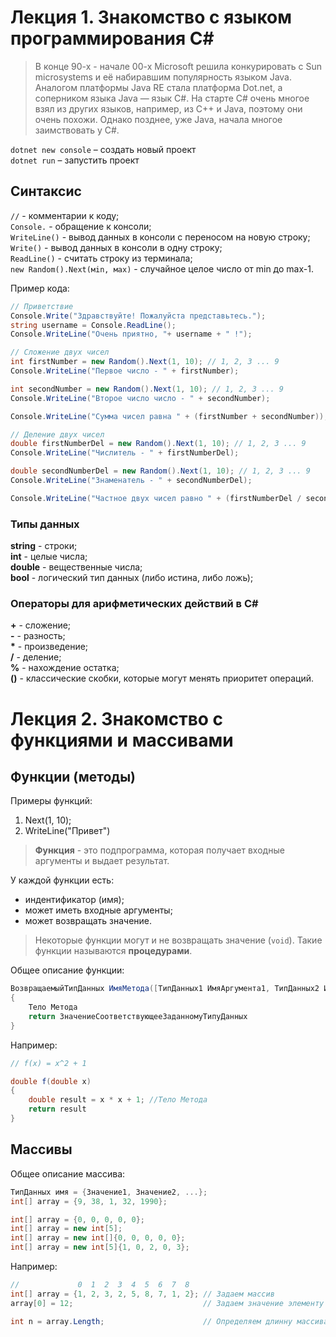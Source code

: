 # Лекция 1. Знакомство с языком программирования С#
> В конце 90-х - начале 00-х Microsoft решила конкурировать с Sun microsystems и её набиравшим популярность языком Java. Аналогом платформы Java RE стала платформа Dot.net, а соперником языка Java — язык С#. На старте С# очень многое взял из других языков, например, из С++ и Java, поэтому они очень похожи. Однако позднее, уже Java, начала многое заимствовать у С#.  

`dotnet new console` – создать новый проект  
`dotnet run` – запустить проект

## Синтаксис
`//` - комментарии к коду;  
`Console.` - обращение к консоли;   
`WriteLine()` - вывод данных в консоли с переносом на новую строку;   
`Write()` - вывод данных в консоли в одну строку;   
`ReadLine()` - cчитать строку из терминала;   
`new Random().Next(мin, маx)` - случайное целое число от min до max-1.

Пример кода:
```C#
// Приветствие
Console.Write("Здравствуйте! Пожалуйста представьтесь.");
string username = Console.ReadLine();
Console.WriteLine("Очень приятно, "+ username + " !"); 

// Сложение двух чисел
int firstNumber = new Random().Next(1, 10); // 1, 2, 3 ... 9
Console.WriteLine("Первое число - " + firstNumber);

int secondNumber = new Random().Next(1, 10); // 1, 2, 3 ... 9
Console.WriteLine("Второе число число - " + secondNumber);

Console.WriteLine("Сумма чисел равна " + (firstNumber + secondNumber));

// Деление двух чисел
double firstNumberDel = new Random().Next(1, 10); // 1, 2, 3 ... 9
Console.WriteLine("Числитель - " + firstNumberDel);

double secondNumberDel = new Random().Next(1, 10); // 1, 2, 3 ... 9
Console.WriteLine("Знаменатель - " + secondNumberDel);

Console.WriteLine("Частное двух чисел равно " + (firstNumberDel / secondNumberDel))
```

### Типы данных

**string** - строки;   
**int** - целые числа;   
**double** - вещественные числа;   
**bool** - логический тип данных (либо истина, либо ложь);

### Операторы для арифметических действий в С#   
**+** - сложение;   
**-** - разность;   
__*__ - произведение;      
**/** - деление;   
**%** - нахождение остатка;   
**()** - классические скобки, которые могут менять приоритет операций.   

# Лекция 2. Знакомство с функциями и массивами
## Функции (методы)
Примеры функций:  
1. Next(1, 10);
2. WriteLine("Привет")
>**Функция** - это подпрограмма, которая получает входные аргументы и выдает результат.   

У каждой функции есть:   
* индентификатор (имя);
* может иметь входные аргументы;
* может возвращать значение.
>Некоторые функции могут и не возвращать значение (`void`). Такие функции называются **процедурами**.

Общее описание функции:  
```C#
ВозвращаемыйТипДанных ИмяМетода([ТипДанных1 ИмяАргумента1, ТипДанных2 ИмяАргумента2...])
{
    Тело Метода
    return ЗначениеСоответствующееЗаданномуТипуДанных
}
```
Например:
```C#
// f(x) = x^2 + 1

double f(double x) 
{
    double result = x * x + 1; //Тело Метода
    return result
}
```

## Массивы
Общее описание массива:   
```C#
ТипДанных имя = {Значение1, Значение2, ...};
int[] array = {9, 38, 1, 32, 1990};

int[] array = {0, 0, 0, 0, 0};
int[] array = new int[5];
int[] array = new int[]{0, 0, 0, 0, 0};
int[] array = new int[5]{1, 0, 2, 0, 3};
```
Например:
```C#
//             0  1  2  3  4  5  6  7  8
int[] array = {1, 2, 3, 2, 5, 8, 7, 1, 2}; // Задаем массив
array[0] = 12;                             // Задаем значение элементу с индексом 0

int n = array.Length;                      // Определяем длинну массива
```
